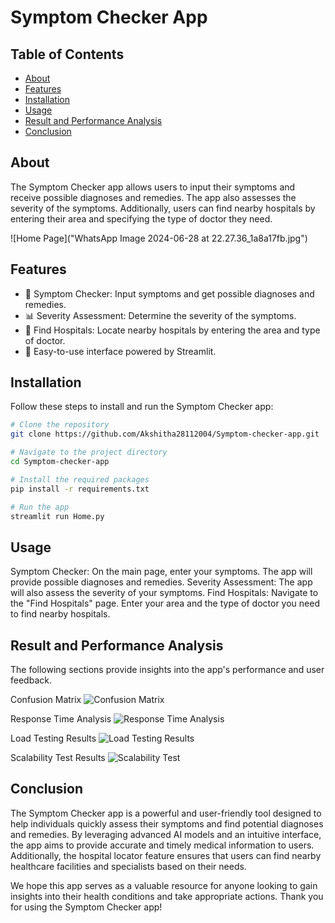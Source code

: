 # Symptom Checker App

## Table of Contents
- [About](#about)
- [Features](#features)
- [Installation](#installation)
- [Usage](#usage)
- [Result and Performance Analysis](#result-and-performance-analysis)
- [Conclusion](#conclusion)

## About
The Symptom Checker app allows users to input their symptoms and receive possible diagnoses and remedies. The app also assesses the severity of the symptoms. Additionally, users can find nearby hospitals by entering their area and specifying the type of doctor they need.

![Home Page]("WhatsApp Image 2024-06-28 at 22.27.36_1a8a17fb.jpg")

## Features
- 🏥 Symptom Checker: Input symptoms and get possible diagnoses and remedies.
- 📊 Severity Assessment: Determine the severity of the symptoms.
- 🏥 Find Hospitals: Locate nearby hospitals by entering the area and type of doctor.
- 🚀 Easy-to-use interface powered by Streamlit.

## Installation
Follow these steps to install and run the Symptom Checker app:

```sh
# Clone the repository
git clone https://github.com/Akshitha28112004/Symptom-checker-app.git

# Navigate to the project directory
cd Symptom-checker-app

# Install the required packages
pip install -r requirements.txt

# Run the app
streamlit run Home.py
```

## Usage
Symptom Checker: On the main page, enter your symptoms. The app will provide possible diagnoses and remedies.
Severity Assessment: The app will also assess the severity of your symptoms.
Find Hospitals: Navigate to the "Find Hospitals" page. Enter your area and the type of doctor you need to find nearby hospitals.

## Result and Performance Analysis
The following sections provide insights into the app's performance and user feedback.

Confusion Matrix
![Confusion Matrix]("https://github.com/Akshitha28112004/Photos/blob/main/Screenshot%202024-07-01%20230845.png")

Response Time Analysis
![Response Time Analysis]("https://github.com/Akshitha28112004/Photos/blob/main/Screenshot%202024-07-01%20230436.png")

Load Testing Results
![Load Testing Results]("https://github.com/Akshitha28112004/Photos/blob/main/Screenshot%202024-07-01%20230511.png")

Scalability Test Results
![Scalability Test]("https://github.com/Akshitha28112004/Photos/blob/main/Screenshot%202024-07-01%20230538.png")


## Conclusion
The Symptom Checker app is a powerful and user-friendly tool designed to help individuals quickly assess their symptoms and find potential diagnoses and remedies. By leveraging advanced AI models and an intuitive interface, the app aims to provide accurate and timely medical information to users. Additionally, the hospital locator feature ensures that users can find nearby healthcare facilities and specialists based on their needs.

We hope this app serves as a valuable resource for anyone looking to gain insights into their health conditions and take appropriate actions. Thank you for using the Symptom Checker app!






